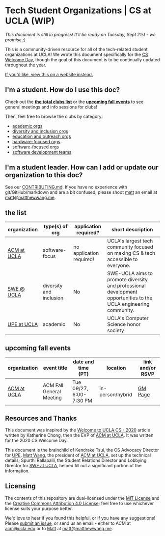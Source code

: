 # Tech Student Organizations | CS at UCLA (WIP)

*This document is still in progress! It'll be ready on Tuesday, Sept 21st - we promise :)*

This is a community-driven resource for all of the tech-related student organizations at UCLA! We wrote this document specifically for the [CS Welcome Day](https://www.cs.ucla.edu/cs-welcome-day/), though the goal of this document is to be continually updated throughout the year.

[If you'd like, view this on a website instead.](https://uclaacm.github.io/cs-student-orgs/)

## I'm a student. How do I use this doc?

Check out the [**the total clubs list**](#the-list) or the [**upcoming fall events**](#upcoming-fall-events) to see general meetings and info sessions for clubs!

Then, feel free to browse the clubs by category:

* [academic orgs](orgs/academic)
* [diversity and inclusion orgs](orgs/diversity-and-inclusion)
* [education and outreach orgs](orgs/education-and-outreach)
* [hardware-focused orgs](orgs/hardware-focused)
* [software-focused orgs](orgs/software-focused)
* [software development teams](orgs/software-teams)

## I'm a student leader. How can I add or update our organization to this doc?

See our [CONTRIBUTING.md](https://github.com/uclaacm/cs-student-orgs/blob/main/CONTRIBUTING.md). If you have no experience with git/GitHub/markdown and are a bit confused, please shoot [matt](https://matthewwang.me) an email at [matt@matthewwang.me](mailto:matt@matthewwang.me).

## the list

| organization | type(s) of org | application required? | short description |
| --- | --- | --- | --- |
| [ACM at UCLA](https://uclaacm.com) | software-focus | no application required! | UCLA's largest tech community focused on making CS & tech accessible to everyone. |
| [SWE @ UCLA](https://www.swe-ucla.com/) | diversity and inclusion | No | SWE-UCLA aims to promote diversity and professional development opportunities to the UCLA engineering community. |
| [UPE at UCLA](https://upe.seas.ucla.edu/) | academic | No | UCLA's Computer Science honor society |

## upcoming fall events

| organization | event title | date and time (PT) | location | link and/or RSVP |
| --- | --- | --- | --- | --- |
| [ACM at UCLA](https://uclaacm.com)  | ACM Fall General Meeting | Tue 09/27, 6:00-7:30 PM | in-person/hybrid | [GM Page](https://uclaacm.com/fallgm) |

## Resources and Thanks

This document was inspired by the [Welcome to UCLA CS - 2020](https://medium.com/techatucla/welcome-to-ucla-cs-2020-780f667d469c) article written by Katherine Chong, then the EVP of [ACM at UCLA](https://uclaacm.com). It was written for the 2020 CS Welcome Day.

This document is the brainchild of Kendrake Tsui, the CS Advocacy Director for [UPE](https://upe.seas.ucla.edu/). [Matt Wang](https://matthewwang.me), the president of [ACM at UCLA](https://uclaacm.com), set up the technical details; Spurthi Rallapalli, the Student Relations Director and Lobbying Director for [SWE at UCLA](https://www.swe-ucla.com/), helped fill out a significant portion of the information.

## Licensing

The contents of this repository are dual-licensed under the [MIT License](https://github.com/mattxwang/qwerhacks-21-workshops/blob/main/LICENSE) and the [Creative Commons Attribution 4.0 License](https://creativecommons.org/licenses/by/4.0/); feel free to use whichever license suits your purpose better.

We'd love to hear if you found this helpful, or if you have any suggestions! Please [submit an issue](https://github.com/uclaacm/cs-student-orgs/issues), or send us an email - either to ACM at [acm@ucla.edu](mailto:acm@ucla.edu) or to [Matt](https://matthewwang.me) at [matt@matthewwang.me](mailto:matt@matthewwang.me).
